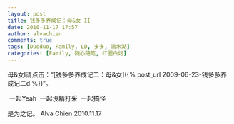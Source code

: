 ```yaml
---
layout: post
title: 钱多多养成记：母&女 II
date: 2010-11-17 17:57
author: alvachien
comments: true
tags: [Duoduo, Family, LD, 多多, 滴水湖]
categories: [Family, 随心随笔, 红圈白炮]
---
```


母&女I请点击：“[钱多多养成记二：母&女]({% post_url 2009-06-23-钱多多养成记二d %})”。


<img src="http://farm5.static.flickr.com/4148/5181556011_a84ed21f9e_b.jpg" alt="" />
一起Yeah


<img src="http://farm2.static.flickr.com/1293/5182156398_8e8a8ae31d_b.jpg" alt="" />
一起没精打采


<img src="http://farm2.static.flickr.com/1040/5182155886_00d06cb563_b.jpg" alt="" />
一起搞怪


是为之记。
Alva Chien
2010.11.17

